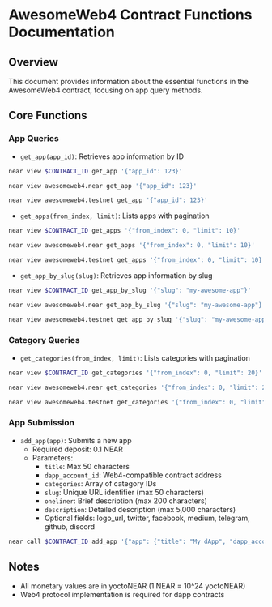 # AwesomeWeb4 Contract Functions Documentation

## Overview
This document provides information about the essential functions in the AwesomeWeb4 contract, focusing on app query methods.

## Core Functions

### App Queries

- `get_app(app_id)`: Retrieves app information by ID

```bash
near view $CONTRACT_ID get_app '{"app_id": 123}'

near view awesomeweb4.near get_app '{"app_id": 123}'

near view awesomeweb4.testnet get_app '{"app_id": 123}'
```

- `get_apps(from_index, limit)`: Lists apps with pagination

```bash
near view $CONTRACT_ID get_apps '{"from_index": 0, "limit": 10}'

near view awesomeweb4.near get_apps '{"from_index": 0, "limit": 10}'

near view awesomeweb4.testnet get_apps '{"from_index": 0, "limit": 10}'
```

- `get_app_by_slug(slug)`: Retrieves app information by slug

```bash
near view $CONTRACT_ID get_app_by_slug '{"slug": "my-awesome-app"}'

near view awesomeweb4.near get_app_by_slug '{"slug": "my-awesome-app"}'

near view awesomeweb4.testnet get_app_by_slug '{"slug": "my-awesome-app"}'
```

### Category Queries

- `get_categories(from_index, limit)`: Lists categories with pagination

```bash
near view $CONTRACT_ID get_categories '{"from_index": 0, "limit": 20}'

near view awesomeweb4.near get_categories '{"from_index": 0, "limit": 20}'

near view awesomeweb4.testnet get_categories '{"from_index": 0, "limit": 20}'
```

### App Submission

- `add_app(app)`: Submits a new app
  - Required deposit: 0.1 NEAR
  - Parameters:
    - `title`: Max 50 characters
    - `dapp_account_id`: Web4-compatible contract address
    - `categories`: Array of category IDs
    - `slug`: Unique URL identifier (max 50 characters)
    - `oneliner`: Brief description (max 200 characters)
    - `description`: Detailed description (max 5,000 characters)
    - Optional fields: logo_url, twitter, facebook, medium, telegram, github, discord

```bash
near call $CONTRACT_ID add_app '{"app": {"title": "My dApp", "dapp_account_id": "app.near", "categories": [1, 2], "slug": "my-dapp", "oneliner": "Awesome dApp description", "description": "Detailed description"}}' --accountId user.near --deposit 0.1
```

## Notes
- All monetary values are in yoctoNEAR (1 NEAR = 10^24 yoctoNEAR)
- Web4 protocol implementation is required for dapp contracts

